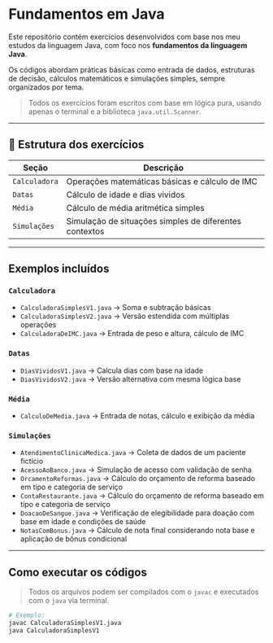 # Fundamentos em Java

Este repositório contém exercícios desenvolvidos com base nos meu estudos da linguagem Java, com foco nos **fundamentos da linguagem Java**.

Os códigos abordam práticas básicas como entrada de dados, estruturas de decisão, cálculos matemáticos e simulações simples, sempre organizados por tema.

>  Todos os exercícios foram escritos com base em lógica pura, usando apenas o terminal e a biblioteca `java.util.Scanner`.

---

## 📂 Estrutura dos exercícios

| Seção           | Descrição                                                       |
|-----------------|-----------------------------------------------------------------|
| `Calculadora`   | Operações matemáticas básicas e cálculo de IMC                  |
| `Datas`         | Cálculo de idade e dias vividos                                 |
| `Média`         | Cálculo de média aritmética simples                             |
| `Simulações`    | Simulação de situações simples de diferentes contextos          |

---

## Exemplos incluídos

###  `Calculadora`
- `CalculadoraSimplesV1.java` → Soma e subtração básicas
- `CalculadoraSimplesV2.java` → Versão estendida com múltiplas operações
- `CalculadoraDeIMC.java` → Entrada de peso e altura, cálculo de IMC

###  `Datas`
- `DiasVividosV1.java` → Calcula dias com base na idade
- `DiasVividosV2.java` → Versão alternativa com mesma lógica base

###  `Média`
- `CalculoDeMedia.java` → Entrada de notas, cálculo e exibição da média

###  `Simulações`
- `AtendimentoClinicaMedica.java` → Coleta de dados de um paciente fictício
- `AcessoAoBanco.java` → Simulação de acesso com validação de senha
- `OrcamentoReformas.java` → Cálculo do orçamento de reforma baseado em tipo e categoria de serviço
- `ContaRestaurante.java` → Cálculo do orçamento de reforma baseado em tipo e categoria de serviço
- `DoacaoDeSangue.java` → Verificação de elegibilidade para doação com base em idade e condições de saúde
- `NotasComBonus.java` → Cálculo de nota final considerando nota base e aplicação de bônus condicional

---

## Como executar os códigos

> Todos os arquivos podem ser compilados com o `javac` e executados com o `java` via terminal.

```bash
# Exemplo:
javac CalculadoraSimplesV1.java
java CalculadoraSimplesV1
